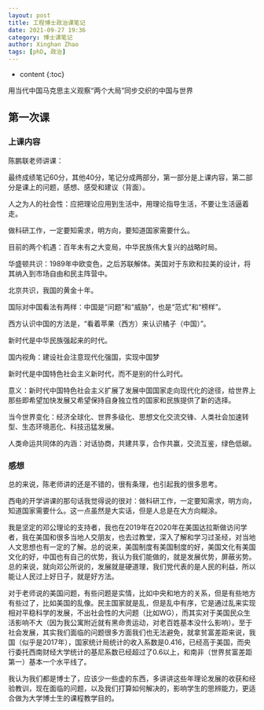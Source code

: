 ```yaml
---
layout: post
title: 工程博士政治课笔记
date: 2021-09-27 19:36
category: 博士课笔记
author: Xinghan Zhao
tags: [phD, 政治]
---
```


* content
{:toc}


用当代中国马克思主义观察“两个大局”同步交织的中国与世界





## 第一次课

### 上课内容

陈鹏联老师讲课：

最终成绩笔记60分，其他40分，笔记分成两部分，第一部分是上课内容，第二部分是课上的问题，感想、感受和建议（背面）。

人之为人的社会性：应把理论应用到生活中，用理论指导生活，不要让生活逼着走。

做科研工作，一定要知需求，明方向，要知道国家需要什么。

目前的两个机遇：百年未有之大变局，中华民族伟大复兴的战略时局。

华盛顿共识：1989年中欧变色，之后苏联解体。美国对于东欧和拉美的设计，将其纳入到市场自由和民主阵营中。

北京共识，我国的黄金十年。

国际对中国看法有两样：中国是“问题”和“威胁”，也是“范式”和“榜样”。

西方认识中国的方法是，“看着苹果（西方）来认识橘子（中国）”。

新时代是中华民族强起来的时代。

国内视角：建设社会注意现代化强国，实现中国梦

新时代是中国特色社会主义新时代，而不是别的什么时代。

意义：新时代中国特色社会主义扩展了发展中国国家走向现代化的途径，给世界上那些即希望加快发展又希望保持自身独立性的国家和民族提供了新的选择。

当今世界变化：经济全球化、世界多级化、思想文化交流交锋、人类社会加速转型、生态环境恶化、科技迅猛发展。

人类命运共同体的内涵：对话协商，共建共享，合作共赢，交流互鉴，绿色低碳。

### 感想

总的来说，陈老师讲的还是不错的，很有条理，也引起我的很多思考。

西电的开学讲课的那句话我觉得说的很对：做科研工作，一定要知需求，明方向，知道国家需要什么。这一点虽然是大实话，但是人总是在大方向糊涂。

我是坚定的邓公理论的支持者，我也在2019年在2020年在美国达拉斯做访问学者，我在美国和很多当地人交朋友，也去过教堂，深入了解和学习过圣经，对当地人文思想也有一定的了解。总的说来，美国制度有美国制度的好，美国文化有美国文化的好，中国也有自己的优势，我认为我们能做的，就是发展优势，屏蔽劣势。总的来说，就向邓公所说的，发展就是硬道理，我们党代表的是人民的利益，所以能让人民过上好日子，就是好方法。

对于老师说的美国问题，有些问题是实情，比如中央和地方的关系，但是有些地方有些过了，比如美国的乱像。民主国家就是乱，但是乱中有序，它是通过乱来实现相对平稳科学的发展，不出社会性的大问题（比如WG），而其实对于美国民众生活影响不大（因为我公寓附近就有黑命贵运动，对老百姓基本没什么影响）。至于社会发展，其实我们面临的问题很多方面我们也无法避免，就拿贫富差距来说，我国（似乎是2017年），国家统计局统计的收入系数是0.416，已经高于美国，而央行委托西南财经大学统计的基尼系数已经超过了0.6以上，和南非（世界贫富差距第一）基本一个水平线了。

我认为我们都是博士了，应该少一些虚的东西，多讲讲这些年理论发展的收获和经验教训，现在面临的问题，以及我们打算如何解决的，影响学生的思辨能力，更适合做为大学博士生的课程教学目的。



